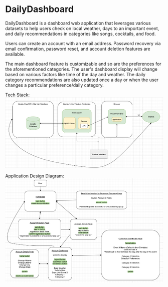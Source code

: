 # DailyDashboard
DailyDashboard is a dashboard web application that leverages various datasets to help users check on local weather, days to an important event, and daily recommendations in categories like songs, cocktails, and food. 

Users can create an account with an email address. Password recovery via email confirmation, password reset, and account deletion features are available.

The main dashboard feature is customizable and so are the preferences for the aforementioned categories. The user's dashboard display will change based on various factors like time of the day and weather. The daily category recommendations are also updated once a day or when the user changes a particular preference/daily category. 

Tech Stack:
![Screenshot](stack.png)

Application Design Diagram:
![Screenshot](flowchart.png)